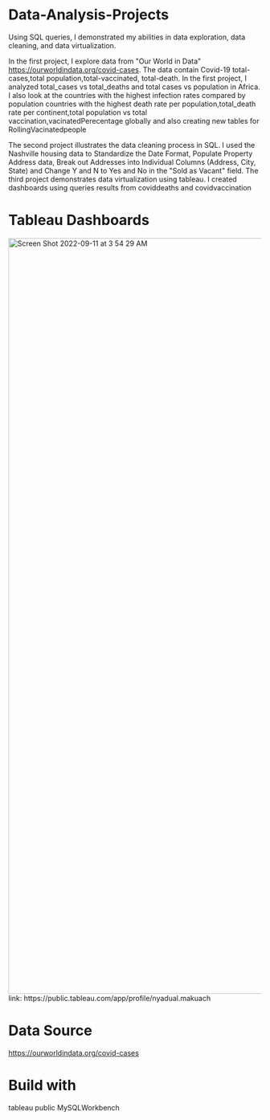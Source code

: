 # Data-Analysis-Projects

Using SQL queries, I demonstrated my abilities in data exploration, data cleaning, and data virtualization.

In the first project, I explore data from "Our World in Data" https://ourworldindata.org/covid-cases. The data contain Covid-19 total-cases,total population,total-vaccinated, total-death.
In the first project, I analyzed total_cases vs total_deaths and total cases vs population in Africa. I also look at the countries with the highest infection rates compared by population
countries with the highest death rate per population,total_death rate per continent,total population vs total vaccination,vacinatedPerecentage globally and also creating new tables for  RollingVacinatedpeople

The second project illustrates the data cleaning process in SQL. I used the Nashville housing data to  Standardize the Date Format, Populate Property Address data, Break out Addresses into Individual Columns (Address, City, State) and Change Y and N to Yes and No in the "Sold as Vacant" field.
The third project demonstrates data virtualization using tableau. I created dashboards using queries results from coviddeaths and covidvaccination

# Tableau Dashboards

<img width="1505" alt="Screen Shot 2022-09-11 at 3 54 29 AM" src="https://user-images.githubusercontent.com/61757619/189517646-fbd0b5c2-87ae-4f0d-ab16-66ca64297f4a.png">
link: https://public.tableau.com/app/profile/nyadual.makuach


# Data Source
https://ourworldindata.org/covid-cases


# Build with 
tableau public
MySQLWorkbench

